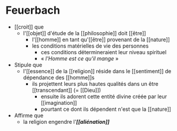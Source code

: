 # Feuerbach

- [[croit]] que
  - l'[[objet]] d'étude de la [[philosophie]] doit [[être]]
    - l'[[homme]] en tant qu'[[être]] provenant de la [[nature]]
    - les conditions matérielles de vie des personnes
      - ces conditions détermineraient leur niveau spirituel
      - « *l'Homme est ce qu'il mange* »
- Stipule que
  - l'[[essence]] de la [[religion]] réside dans le [[sentiment]] de dépendance des [[homme]]s
    - ils projettent leurs plus hautes qualités dans un être [[transcendant]] (= [[Dieu]])
      - ensuite ils adorent cette entité divine créée par leur [[imagination]]
      - pourtant ce dont ils dépendent n'est que la [[nature]]
- Affirme que
  - la religion engendre l'***[[aliénation]]***
    